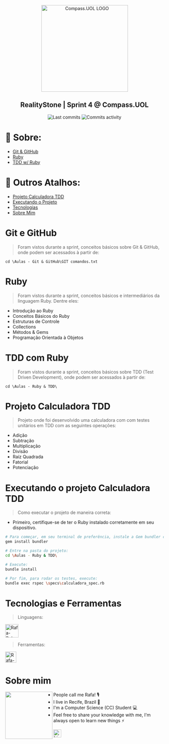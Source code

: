 <p align="center">
 <img width="275px" src="https://compass.uol/logo.svg" align="center" alt="Compass.UOL LOGO" />
 <h2 align="center">RealityStone | Sprint 4 @ Compass.UOL</h2>
 <p align="center"></p>
</p>
  <p align="center">
      <img alt="Last commits" src="https://img.shields.io/github/last-commit/rafaschettini/RealityStone_Sprint4_RafaSchettini_Compass/main"/>
      <img alt="Commits activity" src="https://img.shields.io/github/commit-activity/w/rafaschettini/RealityStone_Sprint4_RafaSchettini_Compass/main"/>
  </p>

# 💬 Sobre:
- [Git & GitHub](#git-e-github)
- [Ruby](#ruby)
- [TDD w/ Ruby](#tdd-com-ruby)

# 💬 Outros Atalhos:
- [Projeto Calculadora TDD](#projeto-calculadora-tdd)
- [Executando o Projeto](#executando-o-projeto-calculadora-tdd)
- [Tecnologias](#tecnologias-e-ferramentas)
- [Sobre Mim](#sobre-mim)

# Git e GitHub
> Foram vistos durante a sprint, conceitos básicos sobre Git & GitHub, onde podem ser acessados à partir de:

```
cd \Aulas - Git & GitHub\GIT comandos.txt
```
# Ruby
> Foram vistos durante a sprint, conceitos básicos e intermediários da linguagem Ruby. Dentre eles:
- Introdução ao Ruby
- Conceitos Básicos do Ruby
- Estruturas de Controle
- Collections
- Métodos & Gems
- Programação Orientada à Objetos

# TDD com Ruby
> Foram vistos durante a sprint, conceitos básicos sobre TDD (Test Driven Development), onde podem ser acessados à partir de:

```
cd \Aulas - Ruby & TDD\
```

# Projeto Calculadora TDD
> Projeto onde foi desenvolvido uma calculadora com com testes unitários em TDD com as seguintes operações:
- Adição
- Subtração
- Multiplicação
- Divisão
- Raíz Quadrada
- Fatorial
- Potenciação

# Executando o projeto Calculadora TDD
> Como executar o projeto de maneira correta:
- Primeiro, certifique-se de ter o Ruby instalado corretamente em seu dispositivo.
```bash
# Para começar, em seu terminal de preferência, instale a Gem bundler com:
gem install bundler

# Entre na pasta do projeto:
cd \Aulas - Ruby & TDD\

# Execute:
bundle install

# Por fim, para rodar os testes, execute:
bundle exec rspec \specs\calculadora_spec.rb
```
# Tecnologias e Ferramentas
  
  > Linguagens:
  <p>  
  <img alt="Rafa-Ruby" height="42" width="42" margin-left:5px; margin-right:5px; src="https://img.icons8.com/fluency/48/000000/ruby-gemstone.png"/>
  </p>
  
  > Ferramentas:
  <p>
  <img  alt="Rafa-VScode" height="35" width="35"  src="https://cdn.jsdelivr.net/gh/devicons/devicon/icons/vscode/vscode-original.svg" />
  </p>
  
# Sobre mim



<img width="150" align="left" src="https://media.discordapp.net/attachments/647132376941461504/976960768589312020/RafaSchettini.png?width=512&height=512">
  
- People call me Rafa! 🎙️
- I live in Recife, Brazil 📍
- I'm a Computer Science (CC) Student 💻
- Feel free to share your knowledge with me, I'm always open to learn new things ⚡  

<a align="left" href="https://linkedin.com/in/rafael-schettini/">
<img alt="Linkedin" align="left" src="https://cdn.jsdelivr.net/gh/devicons/devicon/icons/linkedin/linkedin-original.svg" width="25">
</a>

